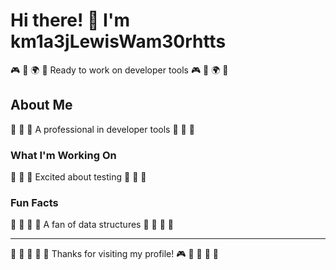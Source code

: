 # Hi there! 👋 I'm km1a3jLewisWam30rhtts

🎮 🚴 🌍 🎯 Ready to work on developer tools 🎮 🚴 🌍 🎯

## About Me
🏏 🛶 🎣 A professional in developer tools 🏏 🛶 🎣

### What I'm Working On
🏑 🌈 🥊 Excited about testing 🏑 🌈 🥊

### Fun Facts
🥊 🏸 🎪 🎨 A fan of data structures 🥊 🏸 🎪 🎨

---
🚴 🥊 🎳 🌺 🎯 Thanks for visiting my profile! 🎮 🎱 🏓 🎨 🎽
